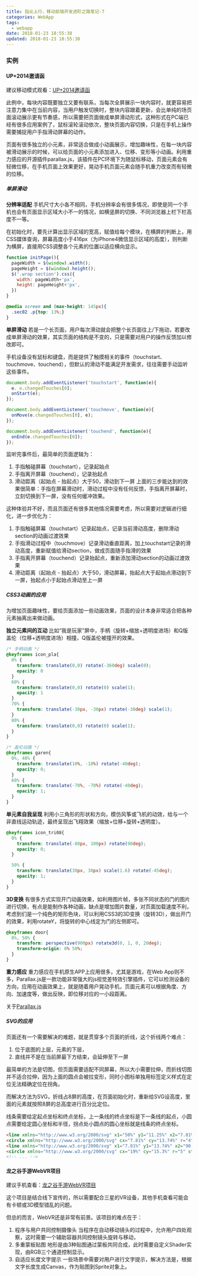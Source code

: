 ```yaml
---
title: 指尖上行，移动前端开发进阶之路笔记-7
categories: WebApp
tags:
  - webapp
date: 2018-01-23 18:55:38
updated: 2018-01-23 18:55:38
---
```


### 实例
#### UP+2014邀请函
建议移动模式观看：[UP+2014邀请函](http://up.qq.com/2014/invitation/main.html)

此例中，每块内容既要独立又要有联系，当每次全屏展示一块内容时，就更容易把注意力集中在当前内容，当用户触发切换时，整块内容跟着更新，会比单纯的场页面滚动展示更有节奏感，所以需要把页面做成单屏滑动形式，这种形式在PC端已经有很多应用案例了，鼠标滚轮滚动依次，整块页面内容切换，只是在手机上操作需要捕捉用户手指滑动屏幕的动作。

页面有很多独立的小元素，非常适合做成小动画展示，增加趣味性，在每一块内容被滑动展示的时候，可以给页面的小元素添加进入、位移、变形等小动画。利用重力感应的开源插件parallax.js，该插件在PC环境下为随鼠标移动，页面元素会有轻微位移，在手机页面上效果更好，晃动手机页面元素会随手机重力改变而有轻微的位移。

##### 单屏滑动
**分辨率适配**
手机尺寸大小各不相同，手机分辨率会有很多情况，即使是同一个手机也会有页面显示区域大小不一的情况，如横竖屏的切换、不同浏览器上栏下栏高度不一等。

在初始化时，要先计算出显示区域的宽高，赋值给每个模块，在横屏的判断上，用CSS媒体查询，屏幕高度小于416px（为iPhone4微信显示区域的高度），则判断为横屏，直接用CSS调整各个元素的位置以适应横向显示。
```js
function initPage(){
  pageWidth = $(window).width();
  pageHeight = $(window).height();
  $('.wrap section').css({
    width: pageWidth+'px',
    height: pageHeight+'px',
  })
}
```

```css
@media screen and (max-height: 145px){
  .sec02 .p{top: 13%;}
}
```

**单屏滑动**
若是一个长页面，用户每次滑动就会把整个长页面往上/下拖动，若要改成单屏滑动的效果，其实页面的结构是不变的，只是需要对用户的操作反馈加以修改即可。

手机设备没有鼠标和键盘，而是提供了触摸相关的事件（touchstart、touchmove、touchend），但默认的滑动不能满足开发需求，往往需要手动监听这些事件。
```js
document.body.addEventListener('touchstart', function(e){
  e. e.changedTouches[0];
  onStart(e);
});

document.body.addEventListener('touchmove', function(e){
  onMove(e.changedTouches[0], e);
});

document.body.addEventListener('touchend', function(e){
  onEnd(e.changedTouches[0]);
});
```

监听完事件后，最简单的页面逻辑为：
1. 手指触碰屏幕（touchstart），记录起始点
1. 手指离开屏幕（touchend），记录抬起点
1. 滑动距离（起始点 - 抬起点）大于50，滑动到下一屏
上面的三步能达到的效果很简单：手指在屏幕滑动时，滑动过程中没有任何反馈，手指离开屏幕时，立刻切换到下一屏，没有任何缓冲效果。

这种体验并不好，而且页面还有很多其他情况需要考虑，所以需要对逻辑进行细化，进一步优化为：
1. 手指触碰屏幕（touchstart）记录起始点，记录当前滑动高度，删除滑动section的动画过渡效果
1. 手指滑动过程中（touchmove）记录滑动垂直距离，加上touchstart记录的滑动高度，重新赋值给滑动section，做成页面随手指滑的效果
1. 手指离开屏幕（touchend）记录抬起点，重新添加滑动section的动画过渡效果
1. 滑动距离（起始点 - 抬起点）大于50，滑动屏幕，抬起点大于起始点滑动到下一屏，抬起点小于起始点滑动至上一屏

##### CSS3动画的应用
为增加页面趣味性，要给页面添加一些动画效果，页面的设计本身非常适合把各种元素抽离出来做动画。

**独立元素间的互动**
比如“我是玩家”屏中，手柄（旋转+缩放+透明度进场）和Q版盖伦（位移+透明度进场）相撞，Q版盖伦被撞开的效果。

```css
/* 手柄动画 */
@keyframes icon_pla{
  0% {
    transform: translate(0,0) rotate(-360deg) scale(0);
    opacity: 0
  }
  60% {
    transform: translate(0,0) rotate(0) scale(1);
    opacity: 1
  }
  70% {
    transform: translate(-30px, -30px) rotate(-30deg) scale(1);
  }
  80% {
    transform: translate(0,0) rotate(0) scale(1);
  }
}

/* 盖伦动画 */
@keyframes garen{
  0%, 40% {
    transform: translate(10%, -10%) rotate(-40deg);
    opacity: 0;
  }
  60% {
    transform: translate(-70%, -70%) rotate(-40deg);
    opacity: 1;
  }
}
```

**单元素自我呈现**
利用小三角形的形状和方向，模仿风筝或飞机的动效，给与一个非直线运动轨迹，最终呈现出飞翔效果（缩放+位移+旋转+透明度）。
```css
@keyframes icon_tri08{
  0% {
    transform: translate(-80px, 100px) rotate(90deg);
    opacity: 0;
  }

  50% {
    transform: translate(30px, 30px) scale(1.6) rotate(-45deg);
    opacity: 1;
  }
}
```

**3D变换**
有很多方式实现开门动画效果，如利用图片帧，多张不同状态的门的图片进行切换，有点是能制作各种动画，缺点是增加图片数量，对页面加载速度不利，考虑到们是一个纯色的矩形色块，可以利用CSS3的3D变换（旋转3D），做出开门的效果，利用rotateY，将旋转的中心线定为门的左侧即可。
```css
@keyframes door{
  0%, 50% {
    transform: perspective(900px) rotate3d(0, 1, 0, 20deg);
    transform-origin: 0% 50%;
  }
}
```

**重力感应**
重力感应在手机原生APP上应用很多，尤其是游戏，在Web App则不多，Parallax.js是一款功能非常强大的js视觉差特效引擎插件，它可以检测设备的方向，应用在动画效果上，就是随着用户晃动手机，页面元素可以根据角度、方向、加速度等，做出反映，即位移对应的一小段距离。

关于[Parallax.js](http://pixelcog.github.io/parallax.js/)

##### SVG的应用
页面还有一个需要解决的难题，就是贯穿多个页面的折线，这个折线两个难点：
1. 位于底图的上层，元素的下层，
1. 直线并不是在当前屏最下方结束，会延伸至下一屏

最简单的方法是切图，但页面需要适配不同屏幕，所以大小需要拉伸，而折线切图并不适合拉伸，因为上面的圆点会被拉变形，同时小图标单独用标签定义样式在定位无法精确定位在拐角。

而解决方法为SVG，折线占8屏的高度，在页面初始化时，重新给SVG设高度，里面的元素就按照8屏的总高度进行百分比定位。

线条需要给定起点坐标和终点坐标，上一条线的终点坐标是下一条线的起点，小圆点需要给定圆心坐标和半径，拐点处小圆点的圆心坐标就是线条的终点坐标。
```html
<line xmlns="http://www.w3.org/2000/svg" x1="50%" y1="11.25%" x2="7.81%" y2="13.74%" style="stroke:rgb(255,255,255);stroke-width:1"></line>
<circle xmlns="http://www.w3.org/2000/svg" cx="7.81%" cy="13.74%" r="4" fill="#FFF"></circle>
<line xmlns="http://www.w3.org/2000/svg" x1="7.81%" y1="13.74%" x2="90.63%" y2="25.51%" style="stroke:rgb(255,255,255);stroke-width:1"></line>
<circle xmlns="http://www.w3.org/2000/svg" cx="19%" cy="15.3%" r="5" stroke="#FFF" stroke-width="3" fill="#468E7C"></circle>
<!-- ... -->
```

#### 龙之谷手游WebVR项目

建议手机查看：[龙之谷手游WebVR项目](http://dn.qq.com/act/vr/?ADTAG=tgi.wx.share.qq)

这个项目是结合线下宣传的，所以需要配合三星的VR设备，其他手机查看可能会有卡顿或3D模型错乱的问题。

但总的而言，WebVR还是非常有前景。该项目的难点在于：
1. 程序与用户共同控制摄像头
  当程序在自动移动镜头的过程中，允许用户四处观察，这时需要一个辅助容器共同控制镜头旋转与移动，
1. 多重蒙板贴图
  地形是由3种贴图通过蒙板共同合成，此时需要自定义Shader实现，由RGB三个通道控制显示。
1. 自适应长度文字提示
  一些场景中需要对用户进行文字提示，解决方法是，根据文字长度生成Canvas，作为贴图到Sprite对象上。